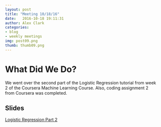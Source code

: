 ```yaml
---
layout: post
title: "Meeting 10/18/16"
date: 	2016-10-18 19:11:31
author: Alex Clark
categories:
- blog
- weekly meetings
img: post09.png
thumb: thumb09.png
---
```


# What Did We Do?

We went over the second part of the Logistic Regression tutorial from week 2 of the Coursera Machine Learning Course. Also, coding assignment 2 from Coursera was completed.

## Slides

[Logistic Regression Part 2](https://docs.google.com/presentation/d/1aeQ4gulK6i_gVAeeSG2CsL_kgx5ycKqIA_Q1YM4eND0/edit?usp=sharing)

[hampden]: https://github.com/jekyll/jekyll